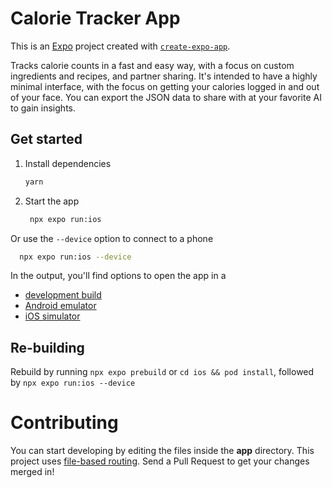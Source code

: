 # Calorie Tracker App

This is an [Expo](https://expo.dev) project created with [`create-expo-app`](https://www.npmjs.com/package/create-expo-app).

Tracks calorie counts in a fast and easy way, with a focus on custom ingredients and recipes, and partner sharing. It's intended to have a highly minimal interface, with the focus on getting your calories logged in and out of your face. You can export the JSON data to share with at your favorite AI to gain insights.

## Get started

1. Install dependencies

   ```bash
   yarn
   ```

2. Start the app

   ```bash
    npx expo run:ios
   ```
  Or use the `--device` option to connect to a phone
  ```bash
    npx expo run:ios --device
  ```

In the output, you'll find options to open the app in a

- [development build](https://docs.expo.dev/develop/development-builds/introduction/)
- [Android emulator](https://docs.expo.dev/workflow/android-studio-emulator/)
- [iOS simulator](https://docs.expo.dev/workflow/ios-simulator/)

## Re-building
Rebuild by running `npx expo prebuild` or `cd ios && pod install`, followed by `npx expo run:ios --device`

# Contributing

You can start developing by editing the files inside the **app** directory. This project uses [file-based routing](https://docs.expo.dev/router/introduction).
Send a Pull Request to get your changes merged in!